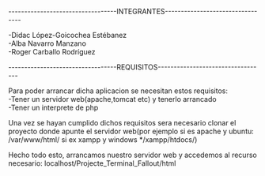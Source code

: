----------------------------------INTEGRANTES---------------------------------

-Didac López-Goicochea Estébanez<br>
-Alba Navarro Manzano<br>
-Roger Carballo Rodríguez<br>

----------------------------------REQUISITOS----------------------------------

Para poder arrancar dicha aplicacion se necesitan estos requisitos:<br>
-Tener un servidor web(apache,tomcat etc) y tenerlo arrancado<br>
-Tener un interprete de php<br>

Una vez se hayan cumplido dichos requisitos sera necesario clonar el proyecto
donde apunte el servidor web(por ejemplo si es apache y ubuntu: /var/www/html/ si ex xampp y windows */xampp/htdocs/)

Hecho todo esto, arrancamos nuestro servidor web y accedemos al recurso necesario:
localhost/Projecte_Terminal_Fallout/html
